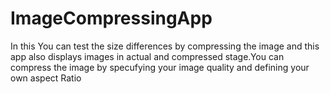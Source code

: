 # ImageCompressingApp
In this You can test the size differences by compressing the image and this app also displays images in actual and compressed stage.You can compress the image by specufying your image quality and defining your own aspect Ratio
